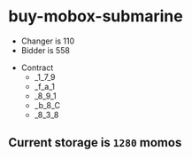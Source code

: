 # buy-mobox-submarine

-   Changer is 110
-   Bidder is 558

*   Contract
    -   \_1_7_9
    -   \_f_a_1
    -   \_8_9_1
    -   \_b_8_C
    -   \_8_3_8

## Current storage is `1280` momos
